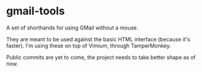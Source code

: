 gmail-tools
===========

A set of shorthands for using GMail without a mouse.

They are meant to be used against the basic HTML interface (because it's faster).
I'm using these on top of Vimium, through TamperMonkey.

Public commits are yet to come, the project needs to take better shape as of now.
